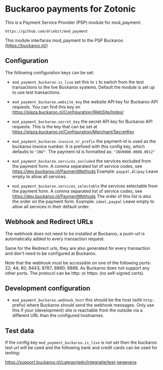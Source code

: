 Buckaroo payments for Zotonic
=============================

This is a Payment Service Provider (PSP) module for mod_payment:

    https://github.com/driebit/mod_payment

This module interfaces mod_payment to the PSP Buckaroo (https://buckaroo.nl/)


Configuration
-------------

The following configuration keys can be set:

 * `mod_payment_buckaroo.is_live` set this to `1` to switch from the test transactions to
   the live Buckaroo systems. Default the module is set up to use test transactions.

 * `mod_payment_buckaroo.website_key` the website API key for Buckaroo API requests. You
   can find this key on https://plaza.buckaroo.nl/Configuration/WebSite/Index/

 * `mod_payment_buckaroo.secret_key` the secret API key for Buckaroo API requests. This is
   the key that can be set at https://plaza.buckaroo.nl/Configuration/Merchant/SecretKey

 * `mod_payment_buckaroo.invoice_nr_prefix` the payment-id is used as the buckaroo invoice
   number. It is prefixed with this config key, which defaults to `"INV"`. The payment-id
   is formatted as: `"INV0000.0000.0012"`

 * `mod_payment_buckaroo.services_excluded` the services excluded from the payment form.
   A comma separated list of service codes, see https://dev.buckaroo.nl/PaymentMethods 
   Example: `paypal,Alipay`
   Leave empty to allow all services.

 * `mod_payment_buckaroo.services_selectable` the services selectable from the payment form.
   A comma separated list of service codes, see https://dev.buckaroo.nl/PaymentMethods 
   The order of this list is also the order on the payment form.
   Example: `ideal,paypal`
   Leave empty to allow all services in their default order.


Webhook and Redirect URLs
-------------------------

The webhook does not need to be installed at Buckaroo, a push-url is automatically added
to every transaction request.

Same for the Redirect urls, they are also generated for every transaction and don't need
to be configured at Buckaroo.

Note that the webhook must be accessible on one of the following ports: 22; 44; 80; 8443;
8787; 8880; 8888. As Buckaroo does not support any other ports. The protocol can be
http: or https: (no self-signed certs).

Development configuration
-------------------------

 * `mod_payment_buckaroo.webhook_host` this should be the host (with `http:` prefix)
   where Buckaroo should send the webhook messages. Only use this if your (development)
   site is reachable from the outside via a different URL than the configured hostnames.

Test data
---------

If the config key `mod_payment_buckaroo.is_live` is not set then the buckaroo test url
will be used and the following bank and credit cards can be used for testing:

https://support.buckaroo.nl/categorieën/integratie/test-gegevens

